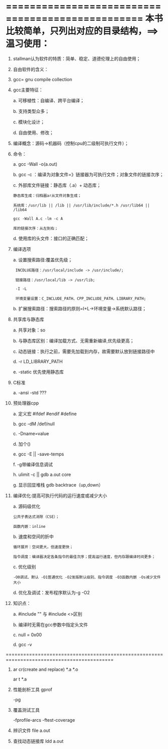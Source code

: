 =================================================
本书比较简单，只列出对应的目录结构，==>温习使用：
=================================================

1. stallman认为软件的特质：简单、稳定、道德伦理上的自由使用；

2. 自由软件的含义：

3. gcc= gnu compile collection

4. gcc主要特征：
	
	a. 可移植性：自编译、跨平台编译；
	
	b. 支持类型众多；
	
	c. 模块化设计；
	
	d. 自由使用、修改；

5. 编译概念：源码->机器码（控制cpu的二级制可执行文件）；

6. 命令：

	a. gcc -Wall -o(a.out)
	
	b. gcc -c ：编译为对象文件=》链接器为可执行文件；对象文件的链接次序；
	
	c. 外部库文件链接：静态库（.a）+ 动态库；
	   
	   静态库生成：归档器ar从文件对象生成；
	   
	   系统库：/usr/lib || /lib || /usr/lib/include/*.h /usr/lib64 || /lib64
	   
	   gcc -Wall A.c -lm -c A
	   
	   库的链接次序：从左到右；
	
	d. 使用库的头文件：接口的正确匹配；

7. 编译选项
	
	a. 设置搜索路径:覆盖优先级；
		
		INCDLUE路径：/usr/local/include -> /usr/include/;
		
		链接路径：/usr/local/lib -> /usr/lib;
		
		-I -L
		
		环境变量设置：C_INCLUDE_PATH、CPP_INCLUDE_PATH、LIBRARY_PATH;
	
	b. 扩展搜索路径：搜索路径的原则=I+L->环境变量->系统默认路径；

8. 共享库与静态库

	a. 共享对象：so
	
	b. 与静态库区别：编译加载方式、无需重新编译,优先级更高；
	
	c. 动态链接：执行之前，需要先加载到内存，故需要默认放到链接路径中
	
	d. -r LD_LIBRARY_PATH
	
	e. -static 优先使用静态库

9. C标准
	
	a. -ansi -std   ???

10. 预处理器cpp
	
	a. 定义宏 #ifdef #endif #define 
	
	b. gcc -dM /def/null 
	
	c. -Dname=value
	
	d. 加个()
	
	e. gcc -E || -save-temps
	
	f. -g带编译信息调试
	
	h. ulimit -c || gdb a.out core 
	
	g. 显示回显堆栈 gdb backtrace（up,down）

11. 编译优化:提高可执行代码的运行速度或减少大小
	
	a. 源码级优化
		
		公共子表达式消除（CSE）；
		
		函数内嵌：inline
	
	b. 速度和空间的折中
	
		循环展开：空间更大，但速度更快；
		
		指令调度：编译器决定各条指令的最佳次序；提高运行速度，但内存跟编译时间更多；
	
	c. 优化级别
		
		-O0调试、默认 -O1普通优化 -O2发版默认级别、指令调度 -O3函数内嵌 -Os减少文件大小
	
	d. 优化及调试：发布程序默认为-g -O2

9. 知识点：
	
	a. #include "" 与 #include <>区别
	
	b. 编译时无需在gcc参数中指定头文件
	
	c. null = 0x00
	
	d. gcc -v

===========================================================================================

1. ar cr(create and replace) *.a *.o
   
	ar t *.a

2. 性能剖析工具 gprof
   
	-pg

3. 覆盖测试工具
   
	-fprofile-arcs -ftest-coverage

4. 辨识文件 file a.out

5. 查找动态链接库 ldd a.out
